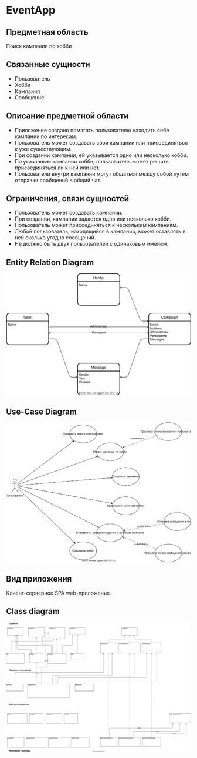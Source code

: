 # EventApp
## Предметная область 
Поиск кампании по хобби
## Связанные сущности
- Пользователь
- Хобби
- Кампания
- Сообщение
## Описание предметной области
- Приложение создано помагать пользователю находить себе кампании по интересам.  
- Пользователь может создавать свои кампании или присоединяться к уже существующим.  
- При создании кампании, ей указывается одно или несколько хобби.  
- По указанным кампании хобби, пользователь может решить присоединяться ли к ней или нет.  
- Пользователи внутри кампании могут общаться между собой путем отправки сообщений в общий чат.  
## Ограничения, связи сущностей
- Пользователь может создавать кампании.
- При создании, кампании задается одно или несколько хобби.
- Пользователь может присоединяться к нескольким кампаниям.
- Любой пользователь, находящийся в кампании, может оставлять в ней сколько угодно сообщений.
- Не должно быть двух пользователей с одинаковым именем.
## Entity Relation Diagram
![Alt text](/src/docs/ER_Diagram.svg)
## Use-Case Diagram
![Alt text](/src/docs/Use_Case_Diagram.svg)
## Вид приложения
Клиент-серверное SPA web-приложение.
## Class diagram
![Alt text](/src/docs/Class_Diagram.svg)
